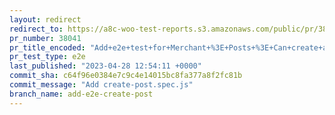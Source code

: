 ```yaml
---
layout: redirect
redirect_to: https://a8c-woo-test-reports.s3.amazonaws.com/public/pr/38041/e2e/index.html
pr_number: 38041
pr_title_encoded: "Add+e2e+test+for+Merchant+%3E+Posts+%3E+Can+create+a+new+post"
pr_test_type: e2e
last_published: "2023-04-28 12:54:11 +0000"
commit_sha: c64f96e0384e7c9c4e14015bc8fa377a8f2fc81b
commit_message: "Add create-post.spec.js"
branch_name: add-e2e-create-post
---
```

